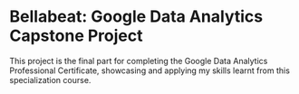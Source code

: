 # Bellabeat: Google Data Analytics Capstone Project
This project is the final part for completing the Google Data Analytics Professional Certificate, showcasing and applying my skills learnt from this specialization course.
